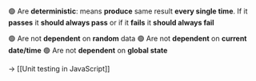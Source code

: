 🟢 Are **deterministic**: means **produce** same result **every single time**. 
If it **passes** it **should always pass** or if it **fails** it **should always fail**

🟢 Are not **dependent** on **random** data
🟢 Are not **dependent** on **current date/time**
🟢 Are not **dependent** on **global state**

→ [[Unit testing in JavaScript]]